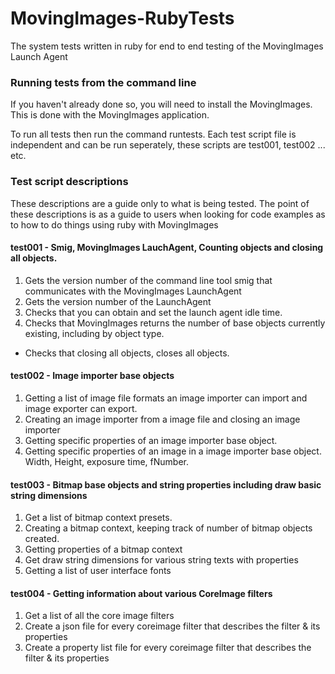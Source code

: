 # MovingImages-RubyTests
The system tests written in ruby for end to end testing of the MovingImages Launch Agent

### Running tests from the command line

If you haven't already done so, you will need to install the MovingImages. This is done with the MovingImages application.

To run all tests then run the command runtests. Each test script file is independent and can be run seperately, these scripts are test001, test002 ... etc.

### Test script descriptions

These descriptions are a guide only to what is being tested. The point of these descriptions is as a guide to users when looking for code examples as to how to do things using ruby with MovingImages

#### test001 - Smig, MovingImages LauchAgent, Counting objects and closing all objects.

1. Gets the version number of the command line tool smig that communicates with the MovingImages LaunchAgent
2. Gets the version number of the LaunchAgent
3. Checks that you can obtain and set the launch agent idle time.
4. Checks that MovingImages returns the number of base objects currently existing, including by object type.
  * Checks that closing all objects, closes all objects.

#### test002 - Image importer base objects

1. Getting a list of image file formats an image importer can import and image exporter can export.
2. Creating an image importer from a image file and closing an image importer
3. Getting specific properties of an image importer base object.
4. Getting specific properties of an image in a image importer base object. Width, Height, exposure time, fNumber.

#### test003 - Bitmap base objects and string properties including draw basic string dimensions

1. Get a list of bitmap context presets.
2. Creating a bitmap context, keeping track of number of bitmap objects created.
3. Getting properties of a bitmap context
4. Get draw string dimensions for various string texts with properties
5. Getting a list of user interface fonts

#### test004 - Getting information about various CoreImage filters

1. Get a list of all the core image filters
2. Create a json file for every coreimage filter that describes the filter & its properties
3. Create a property list file for every coreimage filter that describes the filter & its properties


